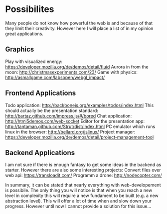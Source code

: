 # Possibilites

Many people do not know how powerful the web is and because of that they limit their creativity.
However here I will place a list of in my opinion great applications.


## Graphics
Play with visualized energy: https://developer.mozilla.org/de/demos/detail/fluid
Aurora in from the moon: http://christmasexperiments.com/23/
Game with physics: http://asmallgame.com/labsopen/webgl_impact/


## Frontend Applications
Todo application: http://backbonejs.org/examples/todos/index.html
This should actually be the presentation standard: http://bartaz.github.com/impress.js/#/bored
Chat application: http://html5demos.com/web-socket
Editor for the presentation app: http://tantaman.github.com/Strut/dist/index.html
PC emulator which runs linux in the browser: http://bellard.org/jslinux/
Project manager: https://developer.mozilla.org/de/demos/detail/project-management-tool


## Backend Applications
I am not sure if there is enough fantasy to get some ideas in the backend as starter.
However there are also some interesting projects:
Convert files over web api: https://transloadit.com/
Programm a drone: http://nodecopter.com/


In summary, it can be stated that nearly everything with web-developement is 
possibile. The only thing you will notice is that when you reach a new level in 
complexity this will require a new fundament to be built (e.g. a new abstraction
level). This will offer a lot of time when and slow down your progress. However
until now I cannot provide a solution for this issue...